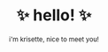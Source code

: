 <h1 align="center">✨ hello! ✨</h1>
<p align="center"><sub>i'm krisette, nice to meet you!</sub></p>

<!---
krisette/krisette is a ✨ special ✨ repository because its `README.md` (this file) appears on your GitHub profile.
You can click the Preview link to take a look at your changes.
--->
